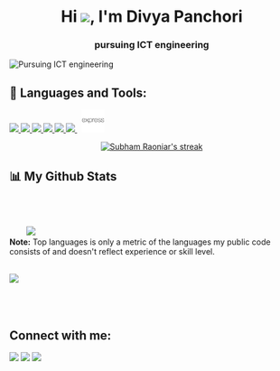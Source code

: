 <h1 align="center">Hi <img src="https://raw.githubusercontent.com/MartinHeinz/MartinHeinz/master/wave.gif" width="30px">, I'm Divya Panchori </h1>

<h3 align="center">pursuing ICT engineering</h3>


![Pursuing ICT engineering](https://i.imgur.com/PBLute0.png)



## 🚀 Languages and Tools:


 <a href="https://www.w3.org/html/" target="_blank"> <img src="https://img.icons8.com/color/48/000000/html-5.png"/> </a> 
    <a href="https://www.w3schools.com/css/" target="_blank"> <img src="https://img.icons8.com/color/48/000000/css3.png"/> </a> 
    <a href="https://getbootstrap.com" target="_blank"> <img src="https://img.icons8.com/color/48/000000/bootstrap.png"/> </a> 
     <a href="https://developer.mozilla.org/en-US/docs/Web/JavaScript" target="_blank"> <img src="https://img.icons8.com/color/48/000000/javascript.png"/> </a> 
    <a href="https://git-scm.com/" target="_blank"> <img src="https://img.icons8.com/color/48/000000/git.png"/> </a> 
      <a style="padding-right:8px;" href="https://nodejs.org" target="_blank"> <img src="https://img.icons8.com/color/48/000000/nodejs.png"/> </a> 
    <a href="https://expressjs.com" target="_blank"> <img src="https://raw.githubusercontent.com/devicons/devicon/master/icons/express/express-original-wordmark.svg" alt="express" width="40" height="40"/> </a>
 
  
<p align="center">
    <a href="https://github.com/divyavert/github-readme-streak-stats">
        <img title="🔥 Get streak stats for your profile at git.io/streak-stats" alt="Subham Raoniar's streak" src="https://github-readme-streak-stats.herokuapp.com/?user=divyavert&theme=black-ice&hide_border=true&stroke=0000&background=060A0CD0"/>
    </a>
</p>

## 📊 My Github Stats

  <br/>
    <a href="https://github.com/divyavert/github-readme-stats"><img alt="" src="https://github-readme-stats.vercel.app/api?username=divyavert&show_icons=true&theme=dark" /></a>
 
  <br/>
  <br>
   <a href="https://github.com/divyavert/github-readme-stats"><img style=" margin-left: 30px;"alt=" " src="https://github-readme-stats.vercel.app/api/top-langs/?username=divyavert&layout=compact&theme=dark" /></a>
<br/>  
  <b>Note:</b> Top languages is only a metric of the languages my public code consists of and doesn't reflect experience or skill level.


<br/>
<br/>

<a href="https://github.com/divyavert/github-readme-activity-graph"><img alt=" " src="https://activity-graph.herokuapp.com/graph?username=divyaver&bg_color=0D1117&color=5BCDEC&line=5BCDEC&point=FFFFFF&hide_border=true" /></a>

<br/>
<br/>

## Connect with me:
<p align="left">

<a href = "https://www.linkedin.com/in/divya-panchori-1b41aa144/"><img src="https://img.icons8.com/fluent/48/000000/linkedin.png"/></a>
<a href = "https://twitter.com/DivyaPanchori"><img src="https://img.icons8.com/fluent/48/000000/twitter.png"/></a>
<a href = "https://www.instagram.com/divyavert/"><img src="https://img.icons8.com/fluent/48/000000/instagram-new.png"/></a>


</p>
